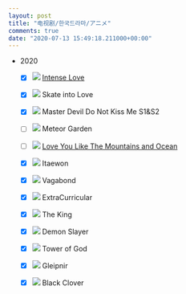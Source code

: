 ```yaml
---
layout: post
title: "电视剧/한국드라마/アニメ"
comments: true
date: "2020-07-13 15:49:18.211000+00:00"
---
```




* 2020
    * [x] ![][cn] [Intense Love](https://www.youtube.com/watch?v=h0ESz7yFrjI&list=PLKetxu4L5G2BgPsv1skWCQD7xzh2tW3bz&index=1)
    * [x] ![][cn] Skate into Love
    * [x] ![][cn] Master Devil Do Not Kiss Me S1&S2
    * [ ] ![][cn] Meteor Garden
    * [ ] ![][cn] [Love You Like The Mountains and Ocean](https://www.youtube.com/watch?v=cEqBoKgqKyM&list=PLTB73Ibi_X3HmQDVkQz1whm_VqMhTpKzx&index=4)
    * [x] ![][kr] Itaewon
    * [x] ![][kr] Vagabond 
    * [x] ![][kr] ExtraCurricular
    * [x] ![][kr] The King
    * [x] ![][jp] Demon Slayer
    * [x] ![][jp] Tower of God
    * [x] ![][jp] Gleipnir
    * [x] ![][jp] Black Clover
    
    


[cn]: https://cdn1.iconfinder.com/data/icons/stripe-flag-set/23/CN.png
[kr]: https://cdn1.iconfinder.com/data/icons/stripe-flag-set/23/KR.png
[jp]: https://cdn1.iconfinder.com/data/icons/stripe-flag-set/23/JP.png